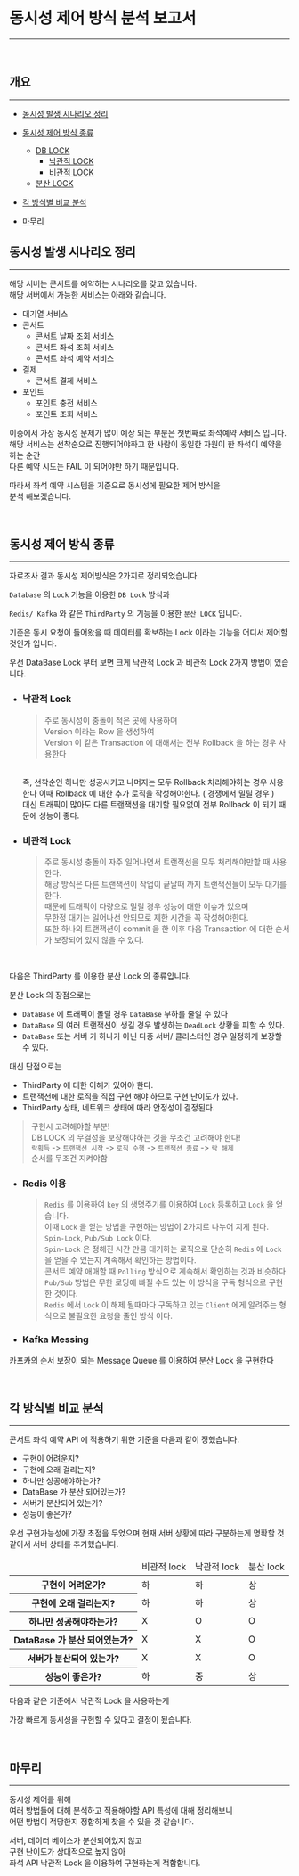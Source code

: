 # 동시성 제어 방식 분석 보고서
***
<br>


## 개요 
***

* [동시성 발생 시나리오 정리]()
* [동시성 제어 방식 종류]()
  * [DB LOCK]()
    * [낙관적 LOCK]()
    * [비관적 LOCK]()
  * [분산 LOCK]()

* [각 방식별 비교 분석]()
* [마무리]()





## 동시성 발생 시나리오 정리
***

해당 서버는 콘서트를 예약하는 시나리오를 갖고 있습니다.  
해당 서버에서 가능한 서비스는 아래와 같습니다.

* 대기열 서비스
* 콘서트
  * 콘서트 날짜 조회 서비스
  * 콘서트 좌석 조회 서비스
  * 콘서트 좌석 예약 서비스
* 결제
  * 콘서트 결제 서비스
* 포인트
  * 포인트 충전 서비스
  * 포인트 조회 서비스


이중에서 가장 동시성 문제가 많이 예상 되는 부분은 첫번째로 좌석예약 서비스 입니다.  
해당 서비스는 선착순으로 진행되어야하고 한 사람이 동일한 자원이 한 좌석이 예약을 하는 순간  
다른 예약 시도는 FAIL 이 되어야만 하기 때문입니다.

따라서 좌석 예약 시스템을 기준으로 동시성에 필요한 제어 방식을  
분석 해보겠습니다.


<br>

## 동시성 제어 방식 종류
***

자료조사 결과 동시성 제어방식은 2가지로 정리되었습니다.

`Database` 의 `Lock` 기능을 이용한 `DB Lock` 방식과 

`Redis/ Kafka` 와 같은 `ThirdParty` 의 기능을 이용한 `분산 LOCK` 입니다.

기준은 동시 요청이 들어왔을 때 데이터를 확보하는 Lock 이라는 기능을 어디서 제어할 것인가 입니다.


우선 DataBase Lock 부터 보면 크게 낙관적 Lock 과 비관적 Lock 
2가지 방법이 있습니다.

* ### 낙관적 Lock 
    > 주로 동시성이 충돌이 적은 곳에 사용하며   
    Version 이라는 Row 을 생성하여   
    Version 이 같은 Transaction 에 대해서는 전부 Rollback 을 하는 경우 사용한다  
    <br>
    즉, 선착순인 하나만 성공시키고 나머지는 모두 Rollback 처리해야하는 경우 사용한다  
    이때 Rollback 에 대한 추가 로직을 작성해야한다. ( 경쟁에서 밀릴 경우 )  
     <br>
    대신 트래픽이 많아도 다른 트랜잭션을 대기할 필요없이 전부 Rollback 이 되기 때문에   
    성능이 좋다.

* ### 비관적 Lock
    > 주로 동시성 충돌이 자주 일어나면서 트랜젹선을 모두 처리해야만할 때 사용한다.  
    해당 방식은 다른 트랜잭션이 작업이 끝날때 까지 트랜잭션들이 모두 대기를 한다.  
    때문에 트래픽이 다량으로 밀릴 경우 성능에 대한 이슈가 있으며  
    무한정 대기는 일어나선 안되므로 제한 시간을 꼭 작성해야한다.  
    또한 하나의 트랜잭션이 commit 을 한 이후 다음 Transaction 에 대한 순서가 보장되어 있지 않을 수 있다.  



<br>

다음은 ThirdParty 를 이용한 분산 Lock 의 종류입니다.

분산 Lock 의 장점으로는 
* `DataBase` 에 트래픽이 몰릴 경우 `DataBase` 부하를 줄일 수 있다
* `DataBase` 의 여러 트랜잭션이 생길 경우 발생하는 `DeadLock` 상황을 피할 수 있다.
* `DataBase` 또는 서버 가 하나가 아닌 다중 서버/ 클러스터인 경우 일정하게 보장할 수 있다.

대신 단점으로는 
* ThirdParty 에 대한 이해가 있어야 한다.
* 트랜잭션에 대한 로직을 직접 구현 해야 하므로 구현 난이도가 있다.
* ThirdParty 상태, 네트워크 상태에 따라 안정성이 결정된다.


> 구현시 고려해야할 부분!   
> DB LOCK 의 무결성을 보장해야하는 것을 무조건 고려해야 한다!  
> `락획득` -> `트랜잭션 시작` -> `로직 수행` -> `트랜잭션 종료` -> `락 해제`  
> 순서를 무조건 지켜야함



* ### Redis 이용
  > `Redis` 를 이용하여 `key` 의 생명주기를 이용하여 `Lock` 등록하고 `Lock` 을 얻습니다.  
  이때 `Lock` 을 얻는 방법을 구현하는 방법이 2가지로 나누어 지게 된다.  
  `Spin-Lock`, `Pub/Sub Lock` 이다.  
  `Spin-Lock` 은 정해진 시간 만큼 대기하는 로직으로 단순히 `Redis` 에 `Lock` 을 얻을 수 있는지
  계속해서 확인하는 방법이다.  
  콘서트 예약 애매할 때 `Polling` 방식으로 계속해서 확인하는 것과 비슷하다  
  `Pub/Sub` 방법은 무한 로딩에 빠질 수도 있는 이 방식을 구독 형식으로 구현한 것이다.  
  `Redis` 에서 `Lock` 이 해제 될때마다 구독하고 있는 `Client` 에게 알려주는 형식으로 
  불필요한 요청을 줄인 방식 이다.  

  

* ### Kafka Messing  
카프카의 순서 보장이 되는 Message Queue 를 이용하여 분산 Lock 을 구현한다 

  
<br>

## 각 방식별 비교 분석
*** 

콘서트 좌석 예약 API 에 적용하기 위한 기준을 다음과 같이 정했습니다.
* 구현이 어려운지?
* 구현에 오래 걸리는지?
* 하나만 성공해야하는가?
* DataBase 가 분산 되어있는가?
* 서버가 분산되어 있는가?
* 성능이 좋은가?



우선 구현가능성에 가장 초점을 두었으며
현재 서버 상황에 따라 구분하는게 명확할 것 같아서 
서버 상태를 추가했습니다.





<table> 
  <thead>
    <tr>
      <td></td>
      <td> 비관적 lock </td>
      <td> 낙관적 lock </td>
      <td> 분산 lock </td>
    </tr>
  </thead>
  <tbody>
    <tr>
      <th>구현이 어려운가?</th>
      <td>하</td>
      <td>하</td>
      <td>상</td>
    </tr>
    <tr>
      <th>구현에 오래 걸리는지?</th>
      <td>하</td>
      <td>하</td>
      <td>상</td>
    </tr>
    <tr>
      <th>하나만 성공해야하는가?</th>
      <td>X</td>
      <td>O</td>
      <td>O</td>
    </tr>
    <tr>
      <th>DataBase 가 분산 되어있는가?</th>
      <td>X</td>
      <td>X</td>
      <td>O</td>
    </tr>
    <tr>
      <th>서버가 분산되어 있는가?</th>
      <td>X</td>
      <td>X</td>
      <td>O</td>
    </tr>
    <tr>
      <th>성능이 좋은가?</th>
      <td>하</td>
      <td>중</td>
      <td>상</td>
    </tr>
  </tbody>
</table>


다음과 같은 기준에서 낙관적 Lock 을 사용하는게 

가장 빠르게 동시성을 구현할 수 있다고 결정이 됬습니다.


<br>

## 마무리
***
동시성 제어를 위해  
여러 방법들에 대해 분석하고 
적용해야할 API 특성에 대해 정리해보니  
어떤 방법이 적당한지 정합하게 찾을 수 있을 것 같습니다.

서버, 데이터 베이스가 분산되어있지 않고  
구현 난이도가 상대적으로 높지 않아  
좌석 API 낙관적 Lock 을 이용하여 구현하는게 적합합니다.

